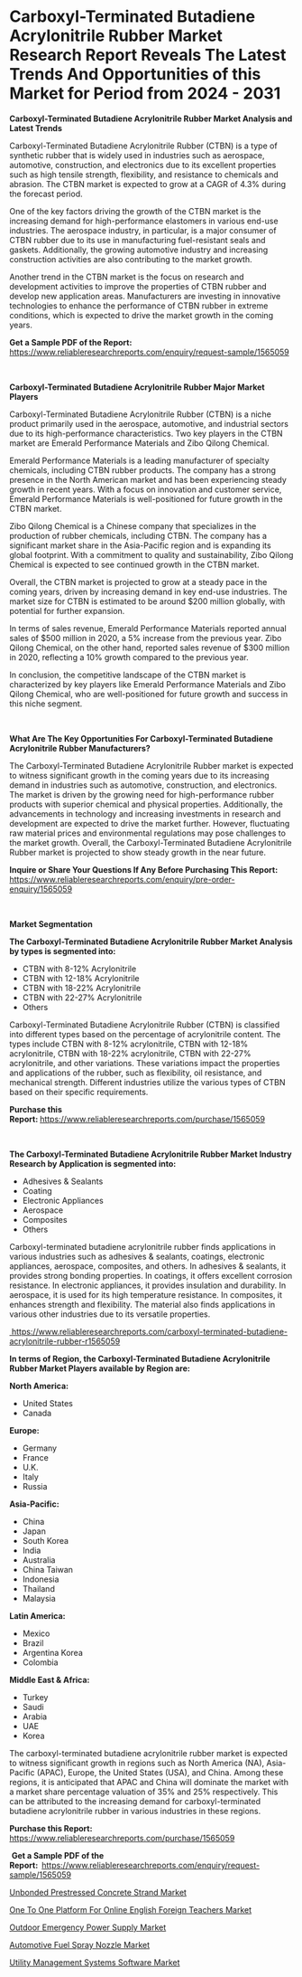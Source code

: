 <p><h1>Carboxyl-Terminated Butadiene Acrylonitrile Rubber Market Research Report Reveals The Latest Trends And Opportunities of this Market for Period from 2024 - 2031</h1></p><p><strong>Carboxyl-Terminated Butadiene Acrylonitrile Rubber Market Analysis and Latest Trends</strong></p>
<p><p>Carboxyl-Terminated Butadiene Acrylonitrile Rubber (CTBN) is a type of synthetic rubber that is widely used in industries such as aerospace, automotive, construction, and electronics due to its excellent properties such as high tensile strength, flexibility, and resistance to chemicals and abrasion. The CTBN market is expected to grow at a CAGR of 4.3% during the forecast period.</p><p>One of the key factors driving the growth of the CTBN market is the increasing demand for high-performance elastomers in various end-use industries. The aerospace industry, in particular, is a major consumer of CTBN rubber due to its use in manufacturing fuel-resistant seals and gaskets. Additionally, the growing automotive industry and increasing construction activities are also contributing to the market growth.</p><p>Another trend in the CTBN market is the focus on research and development activities to improve the properties of CTBN rubber and develop new application areas. Manufacturers are investing in innovative technologies to enhance the performance of CTBN rubber in extreme conditions, which is expected to drive the market growth in the coming years.</p></p>
<p><strong>Get a Sample PDF of the Report:&nbsp;</strong> <a href="https://www.reliableresearchreports.com/enquiry/request-sample/1565059">https://www.reliableresearchreports.com/enquiry/request-sample/1565059</a></p>
<p>&nbsp;</p>
<p><strong>Carboxyl-Terminated Butadiene Acrylonitrile Rubber Major Market Players</strong></p>
<p><p>Carboxyl-Terminated Butadiene Acrylonitrile Rubber (CTBN) is a niche product primarily used in the aerospace, automotive, and industrial sectors due to its high-performance characteristics. Two key players in the CTBN market are Emerald Performance Materials and Zibo Qilong Chemical.</p><p>Emerald Performance Materials is a leading manufacturer of specialty chemicals, including CTBN rubber products. The company has a strong presence in the North American market and has been experiencing steady growth in recent years. With a focus on innovation and customer service, Emerald Performance Materials is well-positioned for future growth in the CTBN market.</p><p>Zibo Qilong Chemical is a Chinese company that specializes in the production of rubber chemicals, including CTBN. The company has a significant market share in the Asia-Pacific region and is expanding its global footprint. With a commitment to quality and sustainability, Zibo Qilong Chemical is expected to see continued growth in the CTBN market.</p><p>Overall, the CTBN market is projected to grow at a steady pace in the coming years, driven by increasing demand in key end-use industries. The market size for CTBN is estimated to be around $200 million globally, with potential for further expansion.</p><p>In terms of sales revenue, Emerald Performance Materials reported annual sales of $500 million in 2020, a 5% increase from the previous year. Zibo Qilong Chemical, on the other hand, reported sales revenue of $300 million in 2020, reflecting a 10% growth compared to the previous year.</p><p>In conclusion, the competitive landscape of the CTBN market is characterized by key players like Emerald Performance Materials and Zibo Qilong Chemical, who are well-positioned for future growth and success in this niche segment.</p></p>
<p>&nbsp;</p>
<p><strong>What Are The Key Opportunities For Carboxyl-Terminated Butadiene Acrylonitrile Rubber Manufacturers?</strong></p>
<p><p>The Carboxyl-Terminated Butadiene Acrylonitrile Rubber market is expected to witness significant growth in the coming years due to its increasing demand in industries such as automotive, construction, and electronics. The market is driven by the growing need for high-performance rubber products with superior chemical and physical properties. Additionally, the advancements in technology and increasing investments in research and development are expected to drive the market further. However, fluctuating raw material prices and environmental regulations may pose challenges to the market growth. Overall, the Carboxyl-Terminated Butadiene Acrylonitrile Rubber market is projected to show steady growth in the near future.</p></p>
<p><strong>Inquire or Share Your Questions If Any Before Purchasing This Report:</strong> <a href="https://www.reliableresearchreports.com/enquiry/pre-order-enquiry/1565059">https://www.reliableresearchreports.com/enquiry/pre-order-enquiry/1565059</a></p>
<p>&nbsp;</p>
<p><strong>Market Segmentation</strong></p>
<p><strong>The Carboxyl-Terminated Butadiene Acrylonitrile Rubber Market Analysis by types is segmented into:</strong></p>
<p><ul><li>CTBN with 8-12% Acrylonitrile</li><li>CTBN with 12-18% Acrylonitrile</li><li>CTBN with 18-22% Acrylonitrile</li><li>CTBN with 22-27% Acrylonitrile</li><li>Others</li></ul></p>
<p><p>Carboxyl-Terminated Butadiene Acrylonitrile Rubber (CTBN) is classified into different types based on the percentage of acrylonitrile content. The types include CTBN with 8-12% acrylonitrile, CTBN with 12-18% acrylonitrile, CTBN with 18-22% acrylonitrile, CTBN with 22-27% acrylonitrile, and other variations. These variations impact the properties and applications of the rubber, such as flexibility, oil resistance, and mechanical strength. Different industries utilize the various types of CTBN based on their specific requirements.</p></p>
<p><strong>Purchase this Report:&nbsp;</strong><a href="https://www.reliableresearchreports.com/purchase/1565059">https://www.reliableresearchreports.com/purchase/1565059</a></p>
<p>&nbsp;</p>
<p><strong>The Carboxyl-Terminated Butadiene Acrylonitrile Rubber Market Industry Research by Application is segmented into:</strong></p>
<p><ul><li>Adhesives & Sealants</li><li>Coating</li><li>Electronic Appliances</li><li>Aerospace</li><li>Composites</li><li>Others</li></ul></p>
<p><p>Carboxyl-terminated butadiene acrylonitrile rubber finds applications in various industries such as adhesives & sealants, coatings, electronic appliances, aerospace, composites, and others. In adhesives & sealants, it provides strong bonding properties. In coatings, it offers excellent corrosion resistance. In electronic appliances, it provides insulation and durability. In aerospace, it is used for its high temperature resistance. In composites, it enhances strength and flexibility. The material also finds applications in various other industries due to its versatile properties.</p></p>
<p><a href="https://www.reliableresearchreports.com/carboxyl-terminated-butadiene-acrylonitrile-rubber-r1565059">&nbsp;https://www.reliableresearchreports.com/carboxyl-terminated-butadiene-acrylonitrile-rubber-r1565059</a></p>
<p><strong>In terms of Region, the Carboxyl-Terminated Butadiene Acrylonitrile Rubber Market Players available by Region are:</strong></p>
<p>
    <p> <strong> North America: </strong>
        <ul>
            <li>United States</li>
            <li>Canada</li>
        </ul>
        </p> 
    <p> <strong> Europe: </strong>
        <ul>
            <li>Germany</li>
            <li>France</li>
            <li>U.K.</li>
            <li>Italy</li>
            <li>Russia</li>
        </ul>
        </p> 
    <p> <strong> Asia-Pacific: </strong>
        <ul>
            <li>China</li>
            <li>Japan</li>
            <li>South Korea</li>
            <li>India</li>
            <li>Australia</li>
            <li>China Taiwan</li>
            <li>Indonesia</li>
            <li>Thailand</li>
            <li>Malaysia</li>
        </ul>
        </p> 
    <p> <strong> Latin America: </strong>
        <ul>
            <li>Mexico</li>
            <li>Brazil</li>
            <li>Argentina Korea</li>
            <li>Colombia</li>
        </ul>
        </p> 
    <p> <strong> Middle East & Africa: </strong>
        <ul>
            <li>Turkey</li>
            <li>Saudi</li>
            <li>Arabia</li>
            <li>UAE</li>
            <li>Korea</li>
        </ul>
    </p>
    </p>
<p><p>The carboxyl-terminated butadiene acrylonitrile rubber market is expected to witness significant growth in regions such as North America (NA), Asia-Pacific (APAC), Europe, the United States (USA), and China. Among these regions, it is anticipated that APAC and China will dominate the market with a market share percentage valuation of 35% and 25% respectively. This can be attributed to the increasing demand for carboxyl-terminated butadiene acrylonitrile rubber in various industries in these regions.</p></p>
<p><strong>Purchase this Report: </strong><a href="https://www.reliableresearchreports.com/purchase/1565059">https://www.reliableresearchreports.com/purchase/1565059</a></p>
<p>&nbsp;<strong>Get a Sample PDF of the Report:&nbsp;&nbsp;</strong><a href="https://www.reliableresearchreports.com/enquiry/request-sample/1565059">https://www.reliableresearchreports.com/enquiry/request-sample/1565059</a></p>
<p><strong></strong></p>
<p><p><a href="https://www.linkedin.com/pulse/global-unbonded-prestressed-concrete-strand-market-opportunities-5ttkc">Unbonded Prestressed Concrete Strand Market</a></p><p><a href="https://github.com/hdicirhd4/Market-Research-Report-List-1/blob/main/one-to-one-platform-for-online-english-foreign-teachers-market.md">One To One Platform For Online English Foreign Teachers Market</a></p><p><a href="https://medium.com/@esmeraldaezzy1561/outdoor-emergency-power-supply-market-research-report-includes-analysis-on-market-size-share-and-a4eda7262b61">Outdoor Emergency Power Supply Market</a></p><p><a href="https://medium.com/@diane.macle6776/automotive-fuel-spray-nozzle-market-size-is-growing-at-cagr-of-12-3-e919e165486f">Automotive Fuel Spray Nozzle Market</a></p><p><a href="https://github.com/AKSHATREPORTPRIME/Market-Research-Report-List-5/blob/main/utility-management-systems-software-market.md">Utility Management Systems Software Market</a></p></p>